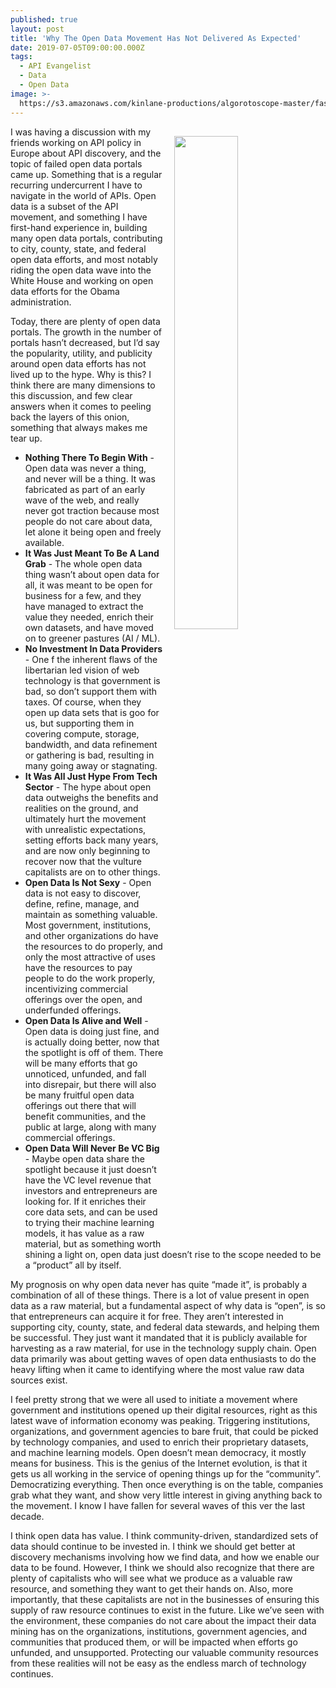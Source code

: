 ```yaml
---
published: true
layout: post
title: 'Why The Open Data Movement Has Not Delivered As Expected'
date: 2019-07-05T09:00:00.000Z
tags:
  - API Evangelist
  - Data
  - Open Data
image: >-
  https://s3.amazonaws.com/kinlane-productions/algorotoscope-master/fast-lights-freeway-redes-fast-flux-623x425-internet-numbers.jpg
---
```

<img src="{{ page.image }}" width="45%" align="right" style="padding: 15px;" />
I was having a discussion with my friends working on API policy in Europe about API discovery, and the topic of failed open data portals came up. Something that is a regular recurring undercurrent I have to navigate in the world of APIs. Open data is a subset of the API movement, and something I have first-hand experience in, building many open data portals, contributing to city, county, state, and federal open data efforts, and most notably riding the open data wave into the White House and working on open data efforts for the Obama administration.

Today, there are plenty of open data portals. The growth in the number of portals hasn’t decreased, but I’d say the popularity, utility, and publicity around open data efforts has not lived up to the hype. Why is this? I think there are many dimensions to this discussion, and few clear answers when it comes to peeling back the layers of this onion, something that always makes me tear up.

- **Nothing There To Begin With** - Open data was never a thing, and never will be a thing. It was fabricated as part of an early wave of the web, and really never got traction because most people do not care about data, let alone it being open and freely available.
- **It Was Just Meant To Be A Land Grab** - The whole open data thing wasn’t about open data for all, it was meant to be open for business for a few, and they have managed to extract the value they needed, enrich their own datasets, and have moved on to greener pastures (AI / ML).
- **No Investment In Data Providers** - One f the inherent flaws of the libertarian led vision of web technology is that government is bad, so don’t support them with taxes. Of course, when they open up data sets that is goo for us, but supporting them in covering compute, storage, bandwidth, and data refinement or gathering is bad, resulting in many going away or stagnating.
- **It Was All Just Hype From Tech Sector** - The hype about open data outweighs the benefits and realities on the ground, and ultimately hurt the movement with unrealistic expectations, setting efforts back many years, and are now only beginning to recover now that the vulture capitalists are on to other things.
- **Open Data Is Not Sexy** - Open data is not easy to discover, define, refine, manage, and maintain as something valuable. Most government, institutions, and other organizations do have the resources to do properly, and only the most attractive of uses have the resources to pay people to do the work properly, incentivizing commercial offerings over the open, and underfunded offerings.
- **Open Data Is Alive and Well** - Open data is doing just fine, and is actually doing better, now that the spotlight is off of them. There will be many  efforts that go unnoticed, unfunded, and fall into disrepair, but there will also be many fruitful open data offerings out there that will benefit communities, and the public at large, along with many commercial offerings.
- **Open Data Will Never Be VC Big** - Maybe open data share the spotlight because it just doesn’t have the VC level revenue that investors and entrepreneurs are looking for. If it enriches their core data sets, and can be used to trying their machine learning models, it has value as a raw material, but as something worth shining a light on, open data just doesn’t rise to the scope needed to be a “product” all by itself.

My prognosis on why open data never has quite “made it”, is probably a combination of all of these things. There is a lot of value present in open data as a raw material, but a fundamental aspect of why data is “open”, is so that entrepreneurs can acquire it for free. They aren’t interested in supporting city, county, state, and federal data stewards, and helping them be successful. They just want it mandated that it is publicly available for harvesting as a raw material, for use in the technology supply chain. Open data primarily was about getting waves of open data enthusiasts to do the heavy lifting when it came to identifying where the most value raw data sources exist.

I feel pretty strong that we were all used to initiate a movement where government and institutions opened up their digital resources, right as this latest wave of information economy was peaking. Triggering institutions, organizations, and government agencies to bare fruit, that could be picked by technology companies, and used to enrich their proprietary datasets, and machine learning models. Open doesn’t mean democracy, it mostly means for business. This is the genius of the Internet evolution, is that it gets us all working in the service of opening things up for the “community”. Democratizing everything. Then once everything is on the table, companies grab what they want, and show very little interest in giving anything back to the movement. I know I have fallen for several waves of this ver the last decade.

I think open data has value. I think community-driven, standardized sets of data should continue to be invested in. I think we should get better at discovery mechanisms involving how we find data, and how we enable our data to be found. However, I think we should also recognize that there are plenty of capitalists who will see what we produce as a valuable raw resource, and something they want to get their hands on. Also, more importantly, that these capitalists are not in the businesses of ensuring this supply of raw resource continues to exist in the future. Like we’ve seen with the environment, these companies do not care about the impact their data mining has on the organizations, institutions, government agencies, and communities that produced them, or will be impacted when efforts go unfunded, and unsupported. Protecting our valuable community resources from these realities will not be easy as the endless march of technology continues.
